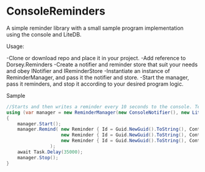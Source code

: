# ConsoleReminders

A simple reminder library with a small sample program implementation using the console and LiteDB.

Usage:

-Clone or download repo and place it in your project.
-Add reference to Dorsey.Reminders
-Create a notifier and reminder store that suit your needs and obey INotifier and IReminderStore
-Instantiate an instance of ReminderManager, and pass it the notifier and store.
-Start the manager, pass it reminders, and stop it according to your desired program logic.

Sample
```cs
//Starts and then writes a reminder every 10 seconds to the console. Terminates after 35 seconds.
using (var manager = new ReminderManager(new ConsoleNotifier(), new LiteDbStore()))
{
    manager.Start();
    manager.Remind( new Reminder { Id = Guid.NewGuid().ToString(), Content = "First", RemindTime = DateTime.Now.AddSeconds(10), IsDone = false },
                    new Reminder { Id = Guid.NewGuid().ToString(), Content = "Second", RemindTime = DateTime.Now.AddSeconds(20), IsDone = false },
                    new Reminder { Id = Guid.NewGuid().ToString(), Content = "Third", RemindTime = DateTime.Now.AddSeconds(30), IsDone = false }
                );
    await Task.Delay(35000);
    manager.Stop();
}
    
```
